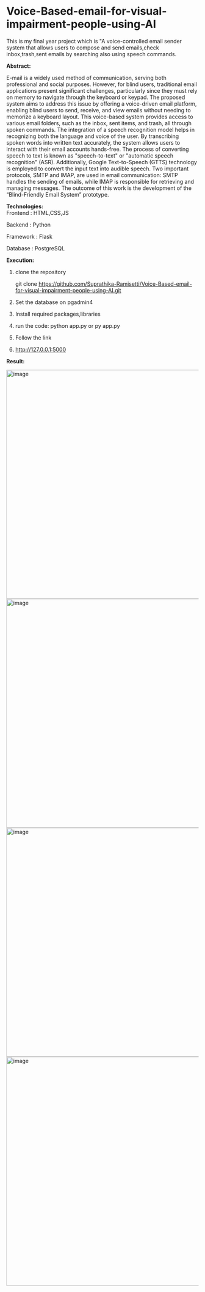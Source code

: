 # Voice-Based-email-for-visual-impairment-people-using-AI
This is my final year project which is "A voice-controlled email sender system that allows users to compose and send emails,check inbox,trash,sent emails by searching also using speech commands.

**Abstract:**

E-mail is a widely used method of communication, serving both professional and social purposes. However, 
for blind users, traditional email applications present significant challenges, particularly since they must rely on memory 
to navigate through the keyboard or keypad. The proposed system aims to address this issue by offering a voice-driven 
email platform, enabling blind users to send, receive, and view emails without needing to memorize a keyboard layout. 
This voice-based system provides access to various email folders, such as the inbox, sent items, and trash, all through 
spoken commands. The integration of a speech recognition model helps in recognizing both the language and voice of 
the user. By transcribing spoken words into written text accurately, the system allows users to interact with their email 
accounts hands-free. The process of converting speech to text is known as "speech-to-text" or "automatic speech 
recognition" (ASR). Additionally, Google Text-to-Speech (GTTS) technology is employed to convert the input text into 
audible speech. Two important protocols, SMTP and IMAP, are used in email communication: SMTP handles the sending 
of emails, while IMAP is responsible for retrieving and managing messages. The outcome of this work is the development 
of the “Blind-Friendly Email System” prototype.

**Technologies:**                                                                                                                                                   
Frontend : HTML,CSS,JS

Backend : Python

Framework : Flask

Database : PostgreSQL

**Execution:**
1. clone the repository
   
    git clone https://github.com/Suprathika-Ramisetti/Voice-Based-email-for-visual-impairment-people-using-AI.git
3. Set the database on pgadmin4
4. Install required packages,libraries
5. run the code: 
     python app.py or py app.py
6. Follow the link
7. 
   http://127.0.0.1:5000

**Result:**

<img width="600" alt="image" src="https://github.com/user-attachments/assets/89b66362-1d8e-474f-95d6-9f8a2c26a18c" />


<img width="600" alt="image" src="https://github.com/user-attachments/assets/bf847330-ada2-40d7-8bed-bcddc361ae86" />


<img width="600" alt="image" src="https://github.com/user-attachments/assets/cdbd5dea-2dc8-434f-9d8a-1447e0f9d532" />


<img width="600" alt="image" src="https://github.com/user-attachments/assets/9b36ed7d-b0f2-4655-8093-0e4a068f5b9b" />


